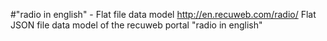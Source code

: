 #"radio in english" - Flat file data model
http://en.recuweb.com/radio/
Flat JSON file data model of the recuweb portal "radio in english"

